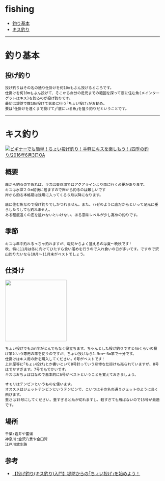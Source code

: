 # fishing
- [釣り基本](#釣り基本)
- [キス釣り](#キス釣り)

---
# 釣り基本
## 投げ釣り
```
投げ釣りはその名の通り仕掛けを何10mもぶん投げるところです。
仕掛けを何10mもぶん投げて、そこから自分の足元までの範囲を探って底に住む魚(メインターゲットはキス)を釣るのが投げ釣りです。
最初は堤防で数10m投げて気楽に行う｢ちょい投げ｣がお勧め。
要は｢仕掛けを遠くまで投げて｣｢底にいる魚｣を狙う釣りだということです。
```

---
# キス釣り

[![ビギナーでも簡単！ちょい投げ釣り！手軽にキスを楽しもう！/四季の釣り/2016年6月3日OA](https://img.youtube.com/vi/pkRNpD_PTEw/0.jpg)](https://www.youtube.com/watch?v=pkRNpD_PTEw)

## 概要
```
岸から釣るのであれば、キスは東京湾ではアクアラインより南に行く必要があります。
キスは水深２０m前後に居ますので岸から釣るのは難しいです
岸から釣る本格期は浅場に入ってくる６月以降になります。

底に住む魚なので投げ釣りでしかつれません。また、ハゼのように底だからといって足元に垂らしたりしても釣れません。
ある程度遠くの底を狙わないといけない、ある意味レベルが少し高めの釣りです。
```

## 季節
```
キスは年中釣れるっちゃ釣れますが、堤防からよく狙えるのは夏～晩秋です！
秋、特に11月は冬に向けてひたすら食い溜めを行うので入れ食いの日が多いです。ですので沢山釣りたいなら10月～11月末がベストでしょう。
```
## 仕掛け
<img src="http://i1.wp.com/fishing.trpn-wiser.com/wp-content/uploads/2016/03/wp-1458975532203.jpeg?zoom=2&w=580" width="200">

```
ちょい投げでも3ｍ竿がとんでもなく役立ちます。ちゃんとした投げ釣りですと4mくらいの投げ竿という専用の竿を使うのですが、ちょい投げなら1.5ｍ～3m竿で十分です。
仕掛けはキス用の針を購入してください。6号がベストです！
上州屋等に｢ちょい投げ｣とか書いといて8号針っていう悲惨な仕掛けも売られていますが、8号はでかすぎます。7号でもでかいです。
キスはおちょぼ口なので基本的に6号がベストということを覚えておきましょう。

オモリはテンビンというものを使います。
オススメはジェットテンビンというテンビンで、こいつはその名の通りジェットのように良く飛びます。
重さは15号にしてください。重すぎると糸が切れますし、軽すぎても飛ばないので15号が最適です。
```

## 場所
```
千葉:岩井や富浦
神奈川:金沢八景や金田湾
江戸川放水路
```

## 参考
- [【投げ釣り(キス釣り)入門】堤防からの｢ちょい投げ｣を始めよう！](http://fishing.trpn-wiser.com/2016/04/03/post-73/)

